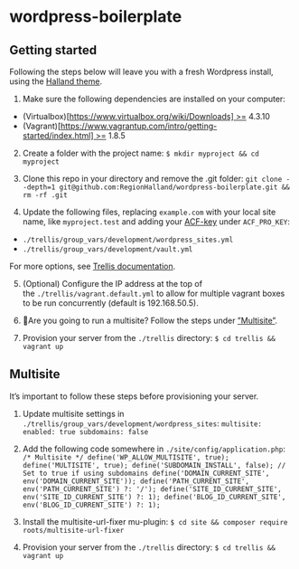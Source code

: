 # wordpress-boilerplate

## Getting started

Following the steps below will leave you with a fresh Wordpress install, using the [Halland theme](https://github.com/regionhalland/halland). 

1. Make sure the following dependencies are installed on your computer:
- (Virtualbox)[https://www.virtualbox.org/wiki/Downloads] >= 4.3.10
- (Vagrant)[https://www.vagrantup.com/intro/getting-started/index.html] >= 1.8.5

2. Create a folder with the project name:
`$ mkdir myproject && cd myproject`

3. Clone this repo in your directory and remove the .git folder:
`git clone --depth=1 git@github.com:RegionHalland/wordpress-boilerplate.git && rm -rf .git`

4. Update the following files, replacing `example.com` with your local site name, like `myproject.test` and adding your [ACF-key]() under `ACF_PRO_KEY`:
- `./trellis/group_vars/development/wordpress_sites.yml`
- `./trellis/group_vars/development/vault.yml`

For more options, see [Trellis documentation](https://roots.io/trellis/docs/wordpress-sites/#options).

5. (Optional) Configure the IP address at the top of the `./trellis/vagrant.default.yml` to allow for multiple vagrant boxes to be run concurrently (default is 192.168.50.5).

6. 🚨Are you going to run a multisite? Follow the steps under [”Multisite”](#multisite).

7. Provision your server from the `./trellis` directory:
`$ cd trellis && vagrant up`

## Multisite

It’s important to follow these steps before provisioning your server.

1. Update multisite settings in `./trellis/group_vars/development/wordpress_sites`:
`
multisite:
  enabled: true
  subdomains: false
`

2. Add the following code somewhere in `./site/config/application.php`:
`
/* Multisite */
define('WP_ALLOW_MULTISITE', true);
define('MULTISITE', true);
define('SUBDOMAIN_INSTALL', false); // Set to true if using subdomains
define('DOMAIN_CURRENT_SITE', env('DOMAIN_CURRENT_SITE'));
define('PATH_CURRENT_SITE', env('PATH_CURRENT_SITE') ?: '/');
define('SITE_ID_CURRENT_SITE', env('SITE_ID_CURRENT_SITE') ?: 1);
define('BLOG_ID_CURRENT_SITE', env('BLOG_ID_CURRENT_SITE') ?: 1);
`

3. Install the multisite-url-fixer mu-plugin:
`$ cd site && composer require roots/multisite-url-fixer`

4. Provision your server from the `./trellis` directory:
`$ cd trellis && vagrant up`
